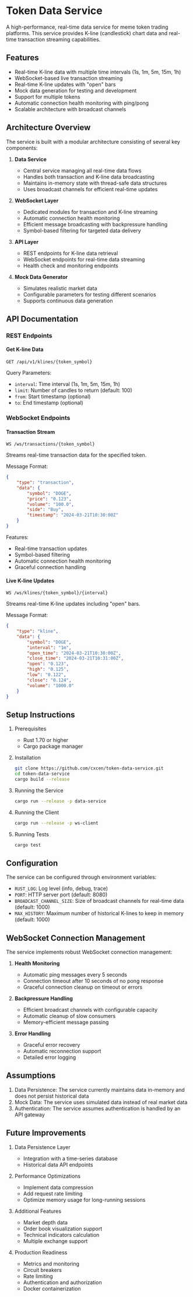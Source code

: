 # Token Data Service

A high-performance, real-time data service for meme token trading platforms. This service provides K-line (candlestick) chart data and real-time transaction streaming capabilities.

## Features

- Real-time K-line data with multiple time intervals (1s, 1m, 5m, 15m, 1h)
- WebSocket-based live transaction streaming
- Real-time K-line updates with "open" bars
- Mock data generation for testing and development
- Support for multiple tokens
- Automatic connection health monitoring with ping/pong
- Scalable architecture with broadcast channels

## Architecture Overview

The service is built with a modular architecture consisting of several key components:

1. **Data Service**
   - Central service managing all real-time data flows
   - Handles both transaction and K-line data broadcasting
   - Maintains in-memory state with thread-safe data structures
   - Uses broadcast channels for efficient real-time updates

2. **WebSocket Layer**
   - Dedicated modules for transaction and K-line streaming
   - Automatic connection health monitoring
   - Efficient message broadcasting with backpressure handling
   - Symbol-based filtering for targeted data delivery

3. **API Layer**
   - REST endpoints for K-line data retrieval
   - WebSocket endpoints for real-time data streaming
   - Health check and monitoring endpoints

4. **Mock Data Generator**
   - Simulates realistic market data
   - Configurable parameters for testing different scenarios
   - Supports continuous data generation

## API Documentation

### REST Endpoints

#### Get K-line Data
```
GET /api/v1/klines/{token_symbol}
```
Query Parameters:
- `interval`: Time interval (1s, 1m, 5m, 15m, 1h)
- `limit`: Number of candles to return (default: 100)
- `from`: Start timestamp (optional)
- `to`: End timestamp (optional)

### WebSocket Endpoints

#### Transaction Stream
```
WS /ws/transactions/{token_symbol}
```
Streams real-time transaction data for the specified token.

Message Format:
```json
{
    "type": "transaction",
    "data": {
        "symbol": "DOGE",
        "price": "0.123",
        "volume": "100.0",
        "side": "Buy",
        "timestamp": "2024-03-21T10:30:00Z"
    }
}
```

Features:
- Real-time transaction updates
- Symbol-based filtering
- Automatic connection health monitoring
- Graceful connection handling

#### Live K-line Updates
```
WS /ws/klines/{token_symbol}/{interval}
```
Streams real-time K-line updates including "open" bars.

Message Format:
```json
{
    "type": "kline",
    "data": {
        "symbol": "DOGE",
        "interval": "1m",
        "open_time": "2024-03-21T10:30:00Z",
        "close_time": "2024-03-21T10:31:00Z",
        "open": "0.123",
        "high": "0.125",
        "low": "0.122",
        "close": "0.124",
        "volume": "1000.0"
    }
}
```

## Setup Instructions

1. Prerequisites
   - Rust 1.70 or higher
   - Cargo package manager

2. Installation
   ```bash
   git clone https://github.com/cxcen/token-data-service.git
   cd token-data-service
   cargo build --release
   ```

3. Running the Service
   ```bash
   cargo run --release -p data-service
   ```

3. Running the Client
   ```bash
   cargo run --release -p ws-client
   ```


4. Running Tests
   ```bash
   cargo test
   ```

## Configuration

The service can be configured through environment variables:

- `RUST_LOG`: Log level (info, debug, trace)
- `PORT`: HTTP server port (default: 8080)
- `BROADCAST_CHANNEL_SIZE`: Size of broadcast channels for real-time data (default: 1000)
- `MAX_HISTORY`: Maximum number of historical K-lines to keep in memory (default: 1000)

## WebSocket Connection Management

The service implements robust WebSocket connection management:

1. **Health Monitoring**
   - Automatic ping messages every 5 seconds
   - Connection timeout after 10 seconds of no pong response
   - Graceful connection cleanup on timeout or errors

2. **Backpressure Handling**
   - Efficient broadcast channels with configurable capacity
   - Automatic cleanup of slow consumers
   - Memory-efficient message passing

3. **Error Handling**
   - Graceful error recovery
   - Automatic reconnection support
   - Detailed error logging

## Assumptions

1. Data Persistence: The service currently maintains data in-memory and does not persist historical data
2. Mock Data: The service uses simulated data instead of real market data
3. Authentication: The service assumes authentication is handled by an API gateway

## Future Improvements

1. Data Persistence Layer
   - Integration with a time-series database
   - Historical data API endpoints

2. Performance Optimizations
   - Implement data compression
   - Add request rate limiting
   - Optimize memory usage for long-running sessions

3. Additional Features
   - Market depth data
   - Order book visualization support
   - Technical indicators calculation
   - Multiple exchange support

4. Production Readiness
   - Metrics and monitoring
   - Circuit breakers
   - Rate limiting
   - Authentication and authorization
   - Docker containerization
